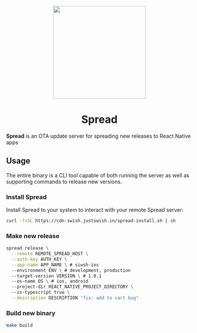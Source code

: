 
<p align="center">
  <img src="https://github.com/user-attachments/assets/de5cc364-ddf5-44d2-a7bb-4e5b3bd85541" width="250" />
  <H1 align="center">Spread</H1>
</p>

**Spread** is an OTA update server for spreading new releases to React Native apps

## Usage 
The entire binary is a CLI tool capable of both running the server as well as supporting commands to release new versions. 

### Install Spread 
Install Spread to your system to interact with your remote Spread server:  
```sh
curl -fsSL https://cdn-swish.justswish.in/spread-install.sh | sh
```

### Make new release 

```sh
spread release \
  --remote REMOTE_SPREAD_HOST \
  --auth-key AUTH_KEY \
  --app-name APP_NAME \ # siwsh-ios
  --environment ENV \ # development, production
  --target-version VERSION \ # 1.0.1
  --os-name OS \ # ios, android
  --project-dir REACT_NATIVE_PROJECT_DIRECTORY \ 
  --is-typescript true \
  --description DESCRIPTION "fix: add to cart bug"
```
### Build new binary

```sh
make build
```
